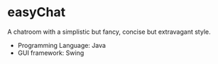 # easyChat

A chatroom with a simplistic but fancy, concise but extravagant style.

* Programming Language: Java
* GUI framework: Swing
